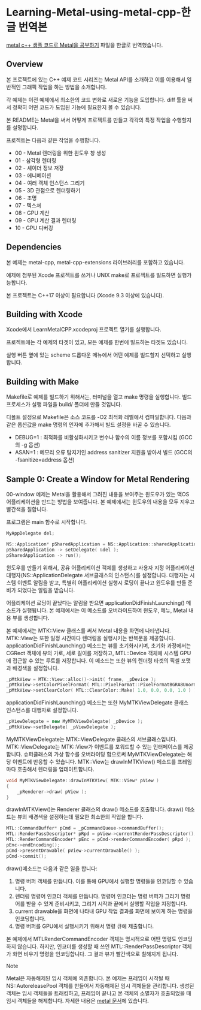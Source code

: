 # Learning-Metal-using-metal-cpp-한글 번역본
<a href="https://developer.apple.com/kr/metal/" title="Apple Developer Homepage">metal c++ 샘플 코드로 Metal을 공부하기</a> 파일을 한글로 번역했습니다.

## Overview
본 프로젝트에 있는 C++ 예제 코드 시리즈는 Metal API를 소개하고 이를 이용해서 일반적인 그래픽 작업을 하는 방법을 소개합니다.

각 예제는 이전 예제에서 최소한의 코드 변화로 새로운 기능을 도입합니다. diff 툴을 써서 정확히 어떤 코드가 도입된 기능에 필요한지 볼 수 있습니다.

본 README는 Metal을 써서 어떻게 프로젝트를 만들고 각각의 특정 작업을 수행할지를 설명합니다.

프로젝트는 다음과 같은 작업을 수행합니다.

* 00 - Metal 렌더링을 위한 윈도우 창 생성
* 01 - 삼각형 렌더링
* 02 - 셰이더 정보 저장
* 03 - 에니메이션
* 04 - 여러 객체 인스턴스 그리기
* 05 - 3D 관점으로 렌더링하기
* 06 - 조명
* 07 - 텍스쳐
* 08 - GPU 계산
* 09 - GPU 계산 결과 렌더링
* 10 - GPU 디버깅

## Dependencies
본 예제는 metal-cpp, metal-cpp-extensions 라이브러리를 포함하고 있습니다.

예제에 첨부된 Xcode 프로젝트를 쓰거나 UNIX make로 프로젝트를 빌드하면 실행가능합니다.

본 프로젝트는 C++17 이상이 필요합니다 (Xcode 9.3 이상에 있습니다).

## Building with Xcode
Xcode에서 LearnMetalCPP.xcodeproj 프로젝트 열기를 실행합니다. 

프로젝트에는 각 예제의 타겟이 있고, 모든 예제를 한번에 빌드하는 타겟도 있습니다.

실행 버튼 옆에 있는 scheme 드롭다운 메뉴에서 어떤 예제를 빌드할지 선택하고 실행합니다.

## Building with Make
Makefile로 예제를 빌드하기 위해서는, 터미널을 열고 make 명령을 실행합니다. 빌드 프로세스가 실행 파일을 build/ 폴더에 만들 것입니다. 

디폴트 설정으로 Makefile은 소스 코드를 -O2 최적화 레벨에서 컴파일합니다. 다음과 같은 옵션값을 make 명령의 인자에 추가해서 빌드 설정을 바꿀 수 있습니다.
* DEBUG=1 : 최적화를 비활성화시키고 변수나 함수의 이름 정보를 포함시킴 (GCC의 -g 옵션)
* ASAN=1 : 메모리 오류 탐지기인 address sanitizer 지원을 받아서 빌드 (GCC의 -fsanitize=address 옵션)

## Sample 0: Create a Window for Metal Rendering
00-window 예제는 Metal을 활용해서 그려진 내용을 보여주는 윈도우가 있는 맥OS 어플리케이션을 만드는 방법을 보여줍니다. 본 예제에서는 윈도우의 내용을 모두 지우고 빨간색을 칠합니다.

프로그램은 main 함수로 시작합니다.

```c++
MyAppDelegate del;

NS::Application* pSharedApplication = NS::Application::sharedApplication();
pSharedApplication -> setDelegate( &del );
pSharedApplication -> run();
```

윈도우를 만들기 위해서, 공유 어플리케이션 객체를 생성하고 사용자 지정 어플리케이션 대행자(NS::ApplicationDelegate 서브클래스의 인스턴스)를 설정합니다. 대행자는 시스템 이벤트 알림을 받고, 특별히 어플리케이션 실행시 로딩이 끝나고 윈도우를 만들 준비가 되었다는 알림을 받습니다. 

어플리케이션 로딩이 끝났다는 알림을 받으면 applicationDidFinishLaunching() 메소드가 실행됩니다. 본 예제에서는 이 메소드를 오버라이드하여 윈도우, 메뉴, Metal 내용 뷰를 생성합니다.

본 예제에서는 MTK::View 클래스를 써서 Metal 내용을 화면에 나타냅니다. MTK::View는 또한 일정 시간마다 렌더링을 실행시키는 반복문을 제공합니다. applicationDidFinishLaunching() 메소드는 뷰를 초기화시키며, 초기화 과정에서는 CGRect 객체에 뷰의 가로, 세로 길이를 저장하고, MTL::Device 객체에 시스템 GPU에 접근할 수 있는 루트를 저장합니다. 이 메소드는 또한 뷰의 렌더링 타겟의 픽셀 포맷과 배경색을 설정합니다.

```c++
_pMtkView = MTK::View::alloc()->init( frame, _pDevice );
_pMtkView->setColorPixelFormat( MTL::PixelFormat::PixelFormatBGRA8Unorm_sRGB );
_pMtkView->setClearColor( MTL::ClearColor::Make( 1.0, 0.0, 0.0, 1.0 ) );
```

applicationDidFinishLaunching() 메소드는 또한 MyMTKViewDelegate 클래스 인스턴스를 대행자로 설정합니다.

```c++
_pViewDelegate = new MyMTKViewDelegate( _pDevice );
_pMtkView->setDelegate( _pViewDelegate );
```

MyMTKViewDelegate는 MTK::ViewDelegate 클래스의 서브클래스입니다. MTK::ViewDelegate는 MTK::View가 이벤트를 포워드할 수 있는 인터페이스를 제공합니다. 슈퍼클래스의 가상 함수를 오버라이딩 함으로써 MyMTKViewDelegate는 해당 이벤트에 반응할 수 있습니다. MTK::View는 drawInMTKView() 메소드를 프레임마다 호출해서 렌더링을 업데이트합니다.

```c++
void MyMTKViewDelegate::drawInMTKView( MTK::View* pView )
{
    _pRenderer->draw( pView );
}
```

drawInMTKView()는 Renderer 클래스의 draw() 메소드를 호출합니다. draw() 메소드는 뷰의 배경색을 설정하는데 필요한 최소한의 작업을 합니다.

```c++
MTL::CommandBuffer* pCmd = _pCommandQueue->commandBuffer();
MTL::RenderPassDescriptor* pRpd = pView->currentRenderPassDescriptor();
MTL::RenderCommandEncoder* pEnc = pCmd->renderCommandEncoder( pRpd );
pEnc->endEncoding();
pCmd->presentDrawable( pView->currentDrawable() );
pCmd->commit();
```

draw()메소드는 다음과 같은 일을 합니다:
1. 명령 버퍼 객체를 만듭니다. 이를 통해 GPU에서 실행할 명령들을 인코딩할 수 있습니다.
2. 렌더링 명령어 인코더 객체를 만듭니다. 명령어 인코더는 명령 버퍼가 그리기 명령어를 받을 수 있게 준비시키고, 그리기 시작과 끝에서 실행할 작업을 지정합니다. 
3. current drawable을 화면에 나타내 GPU 작업 결과를 화면에 보이게 하는 명령을 인코딩합니다.
4. 명령 버퍼를 GPU에서 실행시키기 위해서 명령 큐에 제출합니다. 

본 예제에서 MTLRenderCommandEncoder 객체는 명시적으로 어떤 명령도 인코딩하지 않습니다. 하지만, 인코더를 생성할 때 쓰인 MTL::RenderPassDescriptor 객체가 화면 비우기 명령을 인코딩합니다. 그 결과 뷰가 빨간색으로 칠해지게 됩니다.

> [!NOTE]
> Metal은 자동해제된 임시 객체에 의존합니다. 본 예제는 프레임이 시작될 때 NS::AutoreleasePool 객체를 만들어서 자동해제된 임시 객체들을 관리합니다. 생성된 객체는 임시 객체들을 트래킹하고, 프레임이 끝나고 본 객체의 소멸자가 호출되었을 때 임시 객체들을 해제합니다. 자세한 내용은 <a href="https://developer.apple.com/documentation/foundation/nsautoreleasepool/" title="NSAutoreleasePool | Apple Developer Documentation">metal 문서</a>에 있습니다.


